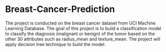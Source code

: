 # Breast-Cancer-Prediction
The project is conducted on the breast cancer dataset from UCI Machine Learning Database. The goal of this project is to build a classification model to classify the diagnosis (malignant or benign) of the tumor based on the other 30 attributes such as radius_mean and texture_mean. The project will apply decision tree technique to build the model.
